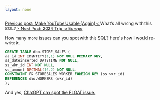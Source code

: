 ```yaml
---
layout: none
---
```

<p class="pemp"><a class="prev" href="/articles/useyt/"><span class="hide">Previous post: Make YouTube Usable
          (Again)</span>
        < </a>What's all wrong with this SQL?<a class="next" href="/articles/24tte/"> > <span class="hide">Next Post: 2024
              Trip to Europe</span> </a></p>
<p class = "pbody">
      How many more issues can you spot with this SQL? Here's how I would re-write it.
</p>

```sql
CREATE TABLE dbo.STORE_SALES (
ss_id INT IDENTITY(1,1) NOT NULL PRIMARY KEY,
ss_dateinserted DATETIME NOT NULL,
ss_wkr_id INT NOT NULL,
ss_amount DECIMAL(10,2) NOT NULL,
CONSTRAINT FK_STORESALES_WORKER FOREIGN KEY (ss_wkr_id)
REFERENCES dbo.WORKERS (wkr_id)
);
```

<p class = "pbody">
      And yes, <a class="inline" href='https://postimg.cc/Jth9sycN' target='_blank'>ChatGPT can spot the FLOAT
        issue.</a>
    </p>
